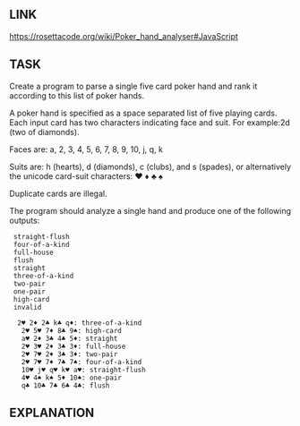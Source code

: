 
## LINK
https://rosettacode.org/wiki/Poker_hand_analyser#JavaScript

## TASK
Create a program to parse a single five card poker hand and rank it according to this list of poker hands.

A poker hand is specified as a space separated list of five playing cards. Each input card has two characters indicating face and suit. For example:2d (two of diamonds).

Faces are: a, 2, 3, 4, 5, 6, 7, 8, 9, 10, j, q, k

Suits are: h (hearts), d (diamonds), c (clubs), and s (spades), or alternatively the unicode card-suit characters: ♥ ♦ ♣ ♠

Duplicate cards are illegal.

The program should analyze a single hand and produce one of the following outputs:

```
 straight-flush
 four-of-a-kind
 full-house
 flush
 straight
 three-of-a-kind
 two-pair
 one-pair
 high-card
 invalid
 ```

```
  2♥ 2♦ 2♣ k♣ q♦: three-of-a-kind
   2♥ 5♥ 7♦ 8♣ 9♠: high-card
   a♥ 2♦ 3♣ 4♣ 5♦: straight
   2♥ 3♥ 2♦ 3♣ 3♦: full-house
   2♥ 7♥ 2♦ 3♣ 3♦: two-pair
   2♥ 7♥ 7♦ 7♣ 7♠: four-of-a-kind 
   10♥ j♥ q♥ k♥ a♥: straight-flush
   4♥ 4♠ k♠ 5♦ 10♠: one-pair
   q♣ 10♣ 7♣ 6♣ 4♣: flush
```


## EXPLANATION 


